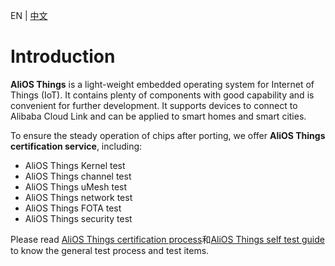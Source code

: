 EN | [中文](Certification-Home.zh)

# Introduction

**AliOS Things** is a light-weight embedded operating system for Internet of Things (IoT). It contains plenty of components with good capability and is convenient for further development. It supports devices to connect to Alibaba Cloud Link and can be applied to smart homes and smart cities. 

To ensure the steady operation of chips after porting, we offer **AliOS Things  certification service**, including: 

- AliOS Things Kernel test
- AliOS Things channel test
- AliOS Things uMesh test
- AliOS Things network test
- AliOS Things FOTA test
- AliOS Things security test

Please read [AliOS Things certification process](Certification-Process)和[AliOS Things self test guide](Manual) to know the general test process and test items.
